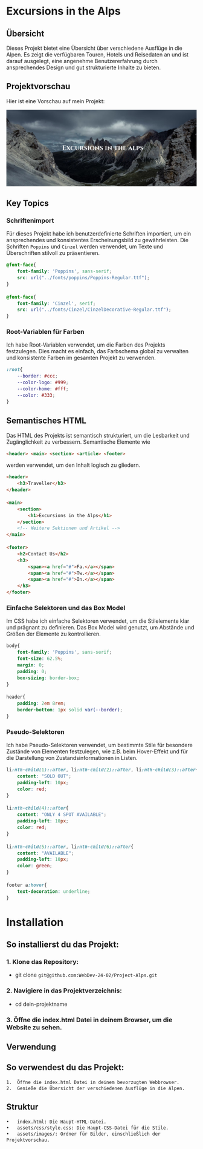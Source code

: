 # Excursions in the Alps

## Übersicht
Dieses Projekt bietet eine Übersicht über verschiedene Ausflüge in die Alpen. Es zeigt die verfügbaren Touren, Hotels und Reisedaten an und ist darauf ausgelegt, eine angenehme Benutzererfahrung durch ansprechendes Design und gut strukturierte Inhalte zu bieten.

## Projektvorschau
Hier ist eine Vorschau auf mein Projekt:

![Projektvorschau](./assets/images/alps.png)

## Key Topics

### Schriftenimport
Für dieses Projekt habe ich benutzerdefinierte Schriften importiert, um ein ansprechendes und konsistentes Erscheinungsbild zu gewährleisten. Die Schriften `Poppins` und `Cinzel` werden verwendet, um Texte und Überschriften stilvoll zu präsentieren.

```css
@font-face{
    font-family: 'Poppins', sans-serif;
    src: url("../fonts/poppins/Poppins-Regular.ttf");
}

@font-face{
    font-family: 'Cinzel', serif;
    src: url("../fonts/Cinzel/CinzelDecorative-Regular.ttf");
}
```

### Root-Variablen für Farben

Ich habe Root-Variablen verwendet, um die Farben des Projekts festzulegen. Dies macht es einfach, das Farbschema global zu verwalten und konsistente Farben im gesamten Projekt zu verwenden.

```css
:root{
    --border: #ccc;
    --color-logo: #999;
    --color-home: #fff;
    --color: #333;
}
```

## Semantisches HTML
Das HTML des Projekts ist semantisch strukturiert, um die Lesbarkeit und Zugänglichkeit zu verbessern. Semantische Elemente wie 
```html 
<header> <main> <section> <article> <footer>
``` 
werden verwendet, um den Inhalt logisch zu gliedern.

```html
<header>
    <h3>Traveller</h3>
</header>

<main>
    <section>
        <h1>Excursions in the Alps</h1>
    </section>
    <!-- Weitere Sektionen und Artikel -->
</main>

<footer>
    <h2>Contact Us</h2>
    <h3>
        <span><a href="#">Fa.</a></span>
        <span><a href="#">Tw.</a></span>
        <span><a href="#">In.</a></span>
    </h3>
</footer>
```

### Einfache Selektoren und das Box Model
Im CSS habe ich einfache Selektoren verwendet, um die Stilelemente klar und prägnant zu definieren. 
Das Box Model wird genutzt, um Abstände und Größen der Elemente zu kontrollieren.

```css
body{
    font-family: 'Poppins', sans-serif;
    font-size: 62.5%;
    margin: 0;
    padding: 0;
    box-sizing: border-box;
}

header{
    padding: 2em 8rem;
    border-bottom: 1px solid var(--border);
}
```

### Pseudo-Selektoren
Ich habe Pseudo-Selektoren verwendet, um bestimmte Stile für besondere Zustände von Elementen festzulegen, wie z.B. beim Hover-Effekt und für die Darstellung von Zustandsinformationen in Listen.

```css
li:nth-child(1)::after, li:nth-child(2)::after, li:nth-child(3)::after{
    content: "SOLD OUT";
    padding-left: 10px;
    color: red;
}

li:nth-child(4)::after{
    content: "ONLY 4 SPOT AVAILABLE";
    padding-left: 10px;
    color: red;
}

li:nth-child(5)::after, li:nth-child(6)::after{
    content: "AVAILABLE";
    padding-left: 10px;
    color: green;
}

footer a:hover{
    text-decoration: underline;
}
```

# Installation

## So installierst du das Projekt:

### 1.	Klone das Repository:
- git clone ``git@github.com:WebDev-24-02/Project-Alps.git``

### 2. Navigiere in das Projektverzeichnis:
- cd dein-projektname

### 3.	Öffne die index.html Datei in deinem Browser, um die Website zu sehen.

## Verwendung

## So verwendest du das Projekt:

	1.	Öffne die index.html Datei in deinem bevorzugten Webbrowser.
	2.	Genieße die Übersicht der verschiedenen Ausflüge in die Alpen.

## Struktur

	•	index.html: Die Haupt-HTML-Datei.
	•	assets/css/style.css: Die Haupt-CSS-Datei für die Stile.
	•	assets/images/: Ordner für Bilder, einschließlich der Projektvorschau.

